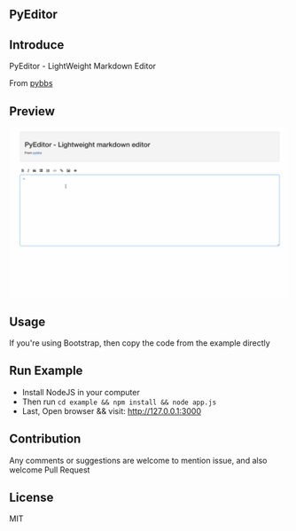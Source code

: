 ## PyEditor

## Introduce

PyEditor - LightWeight Markdown Editor

From [pybbs](https://github.com/tomoya92/pybbs)

## Preview

![](./preview.gif)

## Usage

If you're using Bootstrap, then copy the code from the example directly

## Run Example

- Install NodeJS in your computer
- Then run `cd example && npm install && node app.js`
- Last, Open browser && visit: http://127.0.0.1:3000

## Contribution

Any comments or suggestions are welcome to mention issue, and also welcome Pull Request

## License

MIT
